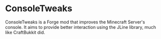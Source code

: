 # ConsoleTweaks
ConsoleTweaks is a Forge mod that improves the Minecraft Server's console. It aims to provide better interaction using the JLine library, much like CraftBukkit did.
